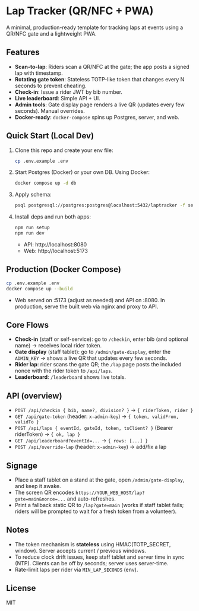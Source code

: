 # Lap Tracker (QR/NFC + PWA)

A minimal, production-ready template for tracking laps at events using a QR/NFC gate and a lightweight PWA.

## Features
- **Scan-to-lap**: Riders scan a QR/NFC at the gate; the app posts a signed lap with timestamp.
- **Rotating gate token**: Stateless TOTP-like token that changes every N seconds to prevent cheating.
- **Check-in**: Issue a rider JWT by bib number.
- **Live leaderboard**: Simple API + UI.
- **Admin tools**: Gate display page renders a live QR (updates every few seconds). Manual overrides.
- **Docker-ready**: `docker-compose` spins up Postgres, server, and web.

## Quick Start (Local Dev)
1. Clone this repo and create your env file:
   ```bash
   cp .env.example .env
   ```
2. Start Postgres (Docker) or your own DB. Using Docker:
   ```bash
   docker compose up -d db
   ```
3. Apply schema:
   ```bash
   psql postgresql://postgres:postgres@localhost:5432/laptracker -f server/migrations/schema.sql
   ```
4. Install deps and run both apps:
   ```bash
   npm run setup
   npm run dev
   ```
   - API: http://localhost:8080
   - Web: http://localhost:5173

## Production (Docker Compose)
```bash
cp .env.example .env
docker compose up --build
```
- Web served on :5173 (adjust as needed) and API on :8080. In production, serve the built web via nginx and proxy to API.

## Core Flows
- **Check-in** (staff or self-service): go to `/checkin`, enter bib (and optional name) → receives local rider token.
- **Gate display** (staff tablet): go to `/admin/gate-display`, enter the `ADMIN_KEY` → shows a live QR that updates every few seconds.
- **Rider lap**: rider scans the gate QR; the `/lap` page posts the included nonce with the rider token to `/api/laps`.
- **Leaderboard**: `/leaderboard` shows live totals.

## API (overview)
- `POST /api/checkin { bib, name?, division? }` → `{ riderToken, rider }`
- `GET /api/gate-token` (header: `x-admin-key`) → `{ token, validFrom, validTo }`
- `POST /api/laps { eventId, gateId, token, tsClient? }` (Bearer riderToken) → `{ ok, lap }`
- `GET /api/leaderboard?eventId=...` → `{ rows: [...] }`
- `POST /api/override-lap` (header: `x-admin-key`) → add/fix a lap

## Signage
- Place a staff tablet on a stand at the gate, open `/admin/gate-display`, and keep it awake.
- The screen QR encodes `https://YOUR_WEB_HOST/lap?gate=main&nonce=...` and auto-refreshes.
- Print a fallback static QR to `/lap?gate=main` (works if staff tablet fails; riders will be prompted to wait for a fresh token from a volunteer).

## Notes
- The token mechanism is **stateless** using HMAC(TOTP_SECRET, window). Server accepts current / previous windows.
- To reduce clock drift issues, keep staff tablet and server time in sync (NTP). Clients can be off by seconds; server uses server-time.
- Rate-limit laps per rider via `MIN_LAP_SECONDS` (env).

## License
MIT
